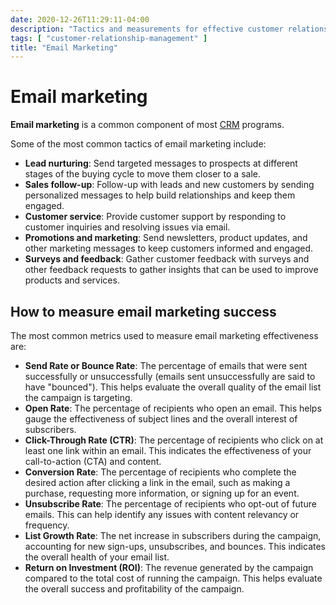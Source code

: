 ```yaml
---
date: 2020-12-26T11:29:11-04:00
description: "Tactics and measurements for effective customer relationship management through email"
tags: [ "customer-relationship-management" ]
title: "Email Marketing"
---
```


# Email marketing

**Email marketing** is a common component of most [CRM](customer-relationship-management.md) programs.

Some of the most common tactics of email marketing include:

* **Lead nurturing**: Send targeted messages to prospects at different stages of the buying cycle to move them closer to a sale.
* **Sales follow-up**: Follow-up with leads and new customers by sending personalized messages to  help build relationships and keep them engaged.
* **Customer service**: Provide customer support by responding to customer inquiries and resolving issues via email.
* **Promotions and marketing**: Send newsletters, product updates, and other marketing messages to keep customers informed and engaged.
* **Surveys and feedback**: Gather customer feedback with surveys and other feedback requests to gather insights that can be used to improve products and services.

## How to measure email marketing success

The most common metrics used to measure email marketing effectiveness are:

* **Send Rate or Bounce Rate**: The percentage of emails that were sent successfully or unsuccessfully (emails sent unsuccessfully are said to have "bounced"). This helps evaluate the overall quality of the email list the campaign is targeting.
* **Open Rate**: The percentage of recipients who open an email. This helps gauge the effectiveness of subject lines and the overall interest of subscribers.
* **Click-Through Rate (CTR)**: The percentage of recipients who click on at least one link within an email. This indicates the effectiveness of your call-to-action (CTA) and content.
* **Conversion Rate**: The percentage of recipients who complete the desired action after clicking a link in the email, such as making a purchase, requesting more information, or signing up for an event.
* **Unsubscribe Rate**: The percentage of recipients who opt-out of future emails. This can help identify any issues with content relevancy or frequency.
* **List Growth Rate**: The net increase in subscribers during the campaign, accounting for new sign-ups, unsubscribes, and bounces. This indicates the overall health of your email list.
* **Return on Investment (ROI)**: The revenue generated by the campaign compared to the total cost of running the campaign. This helps evaluate the overall success and profitability of the campaign.

<!-- 
Engagement Over Time: Track the performance metrics of each email in the series to identify any patterns, such as diminishing open rates or CTRs. This can help inform future optimization efforts.

Time to Conversion: The average time it takes for a recipient to complete the desired action after receiving the first email in the series. This can help inform the pacing and frequency of your multi-step campaign. -->
